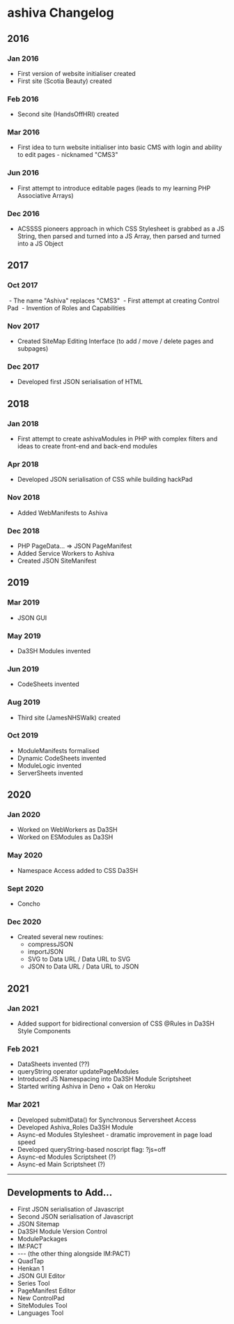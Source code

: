 # ashiva Changelog

## 2016
### Jan 2016
 - First version of website initialiser created
 - First site (Scotia Beauty) created

### Feb 2016
 - Second site (HandsOffHRI) created

### Mar 2016
 - First idea to turn website initialiser into basic CMS with login and ability to edit pages - nicknamed "CMS3"

### Jun 2016
 - First attempt to introduce editable pages (leads to my learning PHP Associative Arrays)

### Dec 2016
 - ACSSSS pioneers approach in which CSS Stylesheet is grabbed as a JS String, then parsed and turned into a JS Array, then parsed and turned into a JS Object

## 2017
### Oct 2017
 - The name "Ashiva" replaces "CMS3"
 - First attempt at creating Control Pad
 - Invention of Roles and Capabilities

### Nov 2017
 - Created SiteMap Editing Interface (to add / move / delete pages and subpages)

### Dec 2017
 - Developed first JSON serialisation of HTML


## 2018
### Jan 2018
 - First attempt to create ashivaModules in PHP with complex filters and ideas to create front-end and back-end modules

### Apr 2018
 - Developed JSON serialisation of CSS while building hackPad

### Nov 2018
- Added WebManifests to Ashiva

### Dec 2018
- PHP PageData... => JSON PageManifest
- Added Service Workers to Ashiva
- Created JSON SiteManifest

## 2019
### Mar 2019
 - JSON GUI

### May 2019
 - Da3SH Modules invented

### Jun 2019
 - CodeSheets invented

### Aug 2019
 - Third site (JamesNHSWalk) created

### Oct 2019
 - ModuleManifests formalised
 - Dynamic CodeSheets invented
 - ModuleLogic invented
 - ServerSheets invented

## 2020
### Jan 2020
 - Worked on WebWorkers as Da3SH
 - Worked on ESModules as Da3SH

### May 2020
 - Namespace Access added to CSS Da3SH

### Sept 2020
 - Concho

### Dec 2020
 * Created several new routines:
    * compressJSON
    * importJSON 
    * SVG to Data URL / Data URL to SVG 
    * JSON to Data URL / Data URL to JSON

## 2021
### Jan 2021
 - Added support for bidirectional conversion of CSS @Rules in Da3SH Style Components

### Feb 2021
 - DataSheets invented (??)
 - queryString operator updatePageModules
 - Introduced JS Namespacing into Da3SH Module Scriptsheet
 - Started writing Ashiva in Deno + Oak on Heroku

### Mar 2021
 - Developed submitData() for Synchronous Serversheet Access
 - Developed Ashiva_Roles Da3SH Module
 - Async-ed Modules Stylesheet - dramatic improvement in page load speed
 - Developed queryString-based noscript flag: ?js=off
 - Async-ed Modules Scriptsheet (?)
 - Async-ed Main Scriptsheet (?)

______

## Developments to Add...

 - First JSON serialisation of Javascript
 - Second JSON serialisation of Javascript
 - JSON Sitemap
 - Da3SH Module Version Control
 - ModulePackages
 - IM:PACT
 - --- (the other thing alongside IM:PACT)
 - QuadTap
 - Henkan 1
 - JSON GUI Editor
 - Series Tool
 - PageManifest Editor
 - New ControlPad
 - SiteModules Tool
 - Languages Tool
